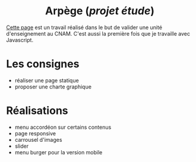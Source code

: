 # <center>Arpège (*projet étude*) <center>

[Cette page](https://nanookpandora.com/arpege/) est un travail réalisé dans le but de valider une unité d'enseignement au CNAM. C'est aussi la première fois que je travaille avec Javascript.

# Les consignes

- réaliser une page statique
- proposer une charte graphique



# Réalisations 

- menu accordéon sur certains contenus
- page responsive
- carrousel d'images
- slider 
- menu burger pour la version mobile 
